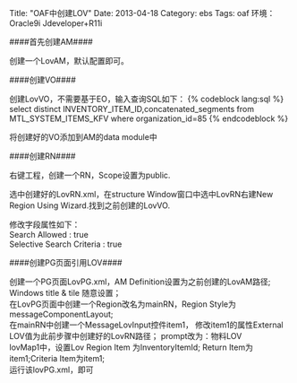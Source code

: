 Title: "OAF中创建LOV"
Date: 2013-04-18
Category: ebs
Tags: oaf
环境：Oracle9i Jdeveloper+R11i

####首先创建AM####

创建一个LovAM，默认配置即可。

####创建VO####

创建LovVO，不需要基于EO，输入查询SQL如下：
{% codeblock lang:sql %}
select distinct INVENTORY_ITEM_ID,concatenated_segments 
from MTL_SYSTEM_ITEMS_KFV where organization_id=85
{% endcodeblock %}

将创建好的VO添加到AM的data module中

####创建RN####

右键工程，创建一个RN，Scope设置为public.    


选中创建好的LovRN.xml，在structure Window窗口中选中LovRN右建New Region Using Wizard.找到之前创建的LovVO.    


修改字段属性如下：     
Search Allowed : true     
Selective Search Criteria : true    


####创建PG页面引用LOV####

创建一个PG页面LovPG.xml，AM Definition设置为之前创建的LovAM路径;    
Windows title & tile 随意设置；    
在LovPG页面中创建一个Region改名为mainRN，Region Style为messageComponentLayout;    
在mainRN中创建一个MessageLovInput控件item1，    修改item1的属性External LOV值为此前步骤中创建好的LovRN路径；
prompt改为：物料LOV    
lovMap1中，设置Lov Region Item 为InventoryItemId;     Return Item为item1;Criteria Item为item1;    
运行该lovPG.xml，即可
